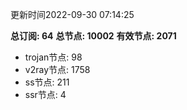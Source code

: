 更新时间2022-09-30 07:14:25

**总订阅: 64**
**总节点: 10002**
**有效节点: 2071**
- trojan节点: 98
- v2ray节点: 1758
- ss节点: 211
- ssr节点: 4

